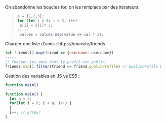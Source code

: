 On abandonne les boucles for, on les remplace par des itérateurs.
> ```  javascript
> a = [1,2,3];
> for (let i = 0; i < 3; i++)
>  a[i] = a[i]* 2;
> -----
>  values = values.map(value => val * 2);
>  ```

Charger une liste d'amis : https://monsite/friends

``` javascript
let friends[].map(friend => {username: username})
-----
// Charger les amis dont le profil est public.
friends.map[].filter(friend => friend.publicProfile) // publicProfile booléen
```

Gestion des variables en JS vs ES6 :
``` javascript
function main() 
-----
function main() {
  let a = 5;
  for(let i = 0; i < a; i++) {
  }
  i++; // Erreur
}
```
<!--stackedit_data:
eyJoaXN0b3J5IjpbLTkwODkzMzk0MiwtNzA4ODA3MDI5XX0=
-->